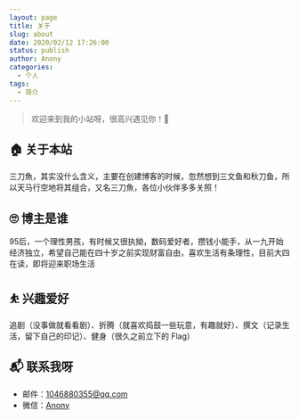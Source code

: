```yaml
---
layout: page
title: 关于
slug: about
date: 2020/02/12 17:26:00
status: publish
author: Anony
categories: 
  - 个人
tags: 
  - 简介
---
```


> 欢迎来到我的小站呀，很高兴遇见你！🤝

## 🏠 关于本站

三刀魚，其实没什么含义，主要在创建博客的时候，忽然想到三文鱼和秋刀鱼，所以天马行空地将其组合，又名三刀魚，各位小伙伴多多关照！

## 🙄 博主是谁

95后，一个理性男孩，有时候又很执拗，数码爱好者，攒钱小能手，从一九开始经济独立，希望自己能在四十岁之前实现财富自由，喜欢生活有条理性，目前大四在读，即将迎来职场生活

## ⛹ 兴趣爱好

追剧（没事做就看看剧）、折腾（就喜欢捣鼓一些玩意，有趣就好）、撰文（记录生活，留下自己的印记）、健身（很久之前立下的 Flag）

## 📬 联系我呀

- 邮件：1046880355@qq.com
- 微信：[Anony](https://cdn.jsdelivr.net/gh/smallwhispers/Wiki@gh-pages/archives/assets/56e8cbb397884ff7cabbce8651adf046.jpg)